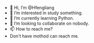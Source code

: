 - 👋 Hi, I’m @Hfengliang
- 👀 I’m interested in study something.
- 🌱 I’m currently learning Python.
- 💞️ I’m looking to collaborate on nobody.
- 📫 How to reach me?
- Don't have mothod can reach me.

<!---
Hfengliang/Hfengliang is a ✨ special ✨ repository because its `README.md` (this file) appears on your GitHub profile.
You can click the Preview link to take a look at your changes.
--->
